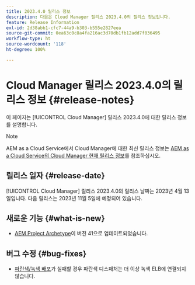 ```yaml
---
title: 2023.4.0 릴리스 정보
description: 다음은 Cloud Manager 릴리스 2023.4.0의 릴리스 정보입니다.
feature: Release Information
exl-id: 2d38abb1-cfc7-44a9-b303-b555e2827eea
source-git-commit: 0ea63c0c8a4fa216ac3d70db1fb12add7f036495
workflow-type: ht
source-wordcount: '118'
ht-degree: 100%

---
```



# Cloud Manager 릴리스 2023.4.0의 릴리스 정보 {#release-notes}

이 페이지는 [!UICONTROL Cloud Manager] 릴리스 2023.4.0에 대한 릴리스 정보를 설명합니다.

>[!NOTE]
>
>AEM as a Cloud Service에서 Cloud Manager에 대한 최신 릴리스 정보는 [AEM as a Cloud Service의 Cloud Manager 현재 릴리스 정보](https://experienceleague.adobe.com/docs/experience-manager-cloud-service/content/implementing/using-cloud-manager/release-notes-cloud-manager/release-notes-cm-current.html)를 참조하십시오.

## 릴리스 일자 {#release-date}

[!UICONTROL Cloud Manager] 릴리스 2023.4.0의 릴리스 날짜는 2023년 4월 13일입니다. 다음 릴리스는 2023년 11월 5일에 예정되어 있습니다.

## 새로운 기능 {#what-is-new}

* [AEM Project Archetype](https://experienceleague.adobe.com/docs/experience-manager-core-components/using/developing/archetype/overview.html)이 버전 41으로 업데이트되었습니다.

## 버그 수정 {#bug-fixes}

* [파란색/녹색 배포](/help/introduction.md#blue-green)가 실패할 경우 파란색 디스패처는 더 이상 녹색 ELB에 연결되지 않습니다.
